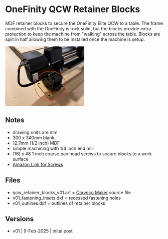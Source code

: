# OneFinity QCW Retainer Blocks

MDF retainer blocks to secure the OneFinity Elite QCW to a table. The frame combined with the OneFinity is rock solid, but the blocks provide extra protection to keep the machine from "walking" across the table. Blocks are split in half allowing them to be installed once the machine is setup.

<img src="images/one_foot.png" alt="QCW Retainer Block on one Foot." width="50%" />

## Notes

* drawing units are mm
* 300 x 340mm blank
* 12.7mm (1/2 inch) MDF
* simple machining with 1/4 inch end mill
* (16) x #8 1 inch coarse pan head screws to secure blocks to a work surface
* [Amazon Link for Screws](https://www.amazon.com/gp/product/B01M63E8DR/ref=ppx_yo_dt_b_search_asin_title?ie=UTF8&psc=1)

## Files

* qcw_retainer_blocks_v01.art = [Carveco Maker](https://carveco.com/carveco-software-range/carveco-maker/) source file
* v01_fastening_insets.dxf = recessed fastening holes
* v01_outlines.dxf = outlines of retainer blocks

## Versions

* v01 | 9-Feb-2025 | inital post







